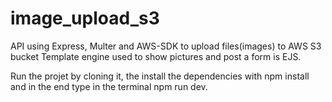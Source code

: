 # image_upload_s3
API using Express, Multer and AWS-SDK to upload files(images) to AWS S3 bucket
Template engine used to show pictures and post a form is EJS.

Run the projet by cloning it, the install the dependencies with npm install and in the end type in the terminal npm run dev.

